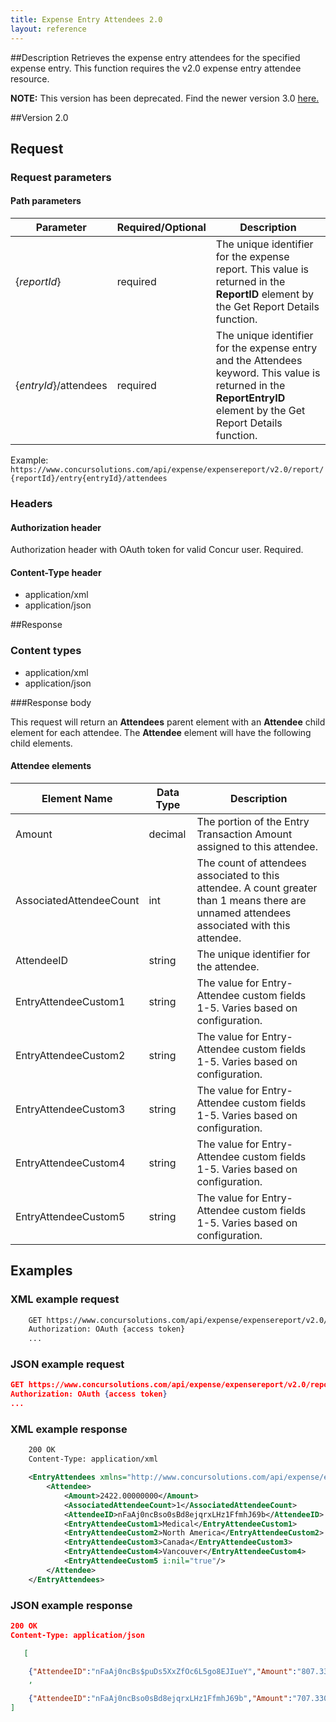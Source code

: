```yaml
---
title: Expense Entry Attendees 2.0
layout: reference
--- 
```



##Description
Retrieves the expense entry attendees for the specified expense entry. This function requires the v2.0 expense entry attendee resource.

**NOTE:** This version has been deprecated. Find the newer version 3.0 [here.](/api-reference/expense/expense-report/expense-entry-attendee.html)

##Version
2.0

## Request

### Request parameters

#### Path parameters

| Parameter |Required/Optional| Description |
|-----------------|--------|-----------------------------|
| {_reportId_} | required | The unique identifier for the expense report. This value is returned in the **ReportID** element by the Get Report Details function. |
| {_entryId_}/attendees | required | The unique identifier for the expense entry and the Attendees keyword. This value is returned in the **ReportEntryID** element by the Get Report Details function. |

Example: `https://www.concursolutions.com/api/expense/expensereport/v2.0/report/{reportId}/entry{entryId}/attendees`

### Headers

#### Authorization header

Authorization header with OAuth token for valid Concur user. Required.

#### Content-Type header

* application/xml
* application/json

##Response

### Content types

* application/xml
* application/json

###Response body

This request will return an **Attendees** parent element with an **Attendee** child element for each attendee. The **Attendee** element will have the following child elements.

#### Attendee elements

|       Element Name      | Data Type | Description |
| ----------------------- | --------- | ----------- |
| Amount                   | decimal   | The portion of the Entry Transaction Amount assigned to this attendee.|
| AssociatedAttendeeCount  | int       | The count of attendees associated to this attendee. A count greater than 1 means there are unnamed attendees associated with this attendee.            |
| AttendeeID               | string    | The unique identifier for the attendee.|
| EntryAttendeeCustom1     | string    | The value for Entry-Attendee custom fields 1-5. Varies based on configuration.|
| EntryAttendeeCustom2  | string    | The value for Entry-Attendee custom fields 1-5. Varies based on configuration.|
| EntryAttendeeCustom3  | string    | The value for Entry-Attendee custom fields 1-5. Varies based on configuration.|
| EntryAttendeeCustom4   | string    | The value for Entry-Attendee custom fields 1-5. Varies based on configuration.|
| EntryAttendeeCustom5   | string    | The value for Entry-Attendee custom fields 1-5. Varies based on configuration.|

## Examples

### XML example request

```xml
    GET https://www.concursolutions.com/api/expense/expensereport/v2.0/report/nxxKgLlnROz3zHJBCRksaas23dsfs/entry/n7We3qWw99u1KoWTMaLhSC$pXBYzQ1UDhn/attendees HTTP/1.1
    Authorization: OAuth {access token}
    ...
```

### JSON example request

```json
GET https://www.concursolutions.com/api/expense/expensereport/v2.0/report/nxxKgLlnROz3zHJBCRksaas23dsfs/entry/n7We3qWw99u1KoWTMaLhSC$pXBYzQ1UDhn/Attendees HTTP/1.1
Authorization: OAuth {access token}
...
```

### XML example response

```xml
    200 OK
    Content-Type: application/xml

    <EntryAttendees xmlns="http://www.concursolutions.com/api/expense/expensereport/2012/07" xmlns:i="http://www.w3.org/2001/XMLSchema-instance">
        <Attendee>
            <Amount>2422.00000000</Amount>
            <AssociatedAttendeeCount>1</AssociatedAttendeeCount>
            <AttendeeID>nFaAj0ncBso0sBd8ejqrxLHz1FfmhJ69b</AttendeeID>
            <EntryAttendeeCustom1>Medical</EntryAttendeeCustom1>
            <EntryAttendeeCustom2>North America</EntryAttendeeCustom2>
            <EntryAttendeeCustom3>Canada</EntryAttendeeCustom3>
            <EntryAttendeeCustom4>Vancouver</EntryAttendeeCustom4>
            <EntryAttendeeCustom5 i:nil="true"/>
        </Attendee>
    </EntryAttendees>
```

### JSON example response

```json
200 OK
Content-Type: application/json

   [

    {"AttendeeID":"nFaAj0ncBs$puDs5XxZfOc6L5go8EJIueY","Amount":"807.33000000","AttendeeCount":"0","Custom1":"Medical","Custom2":"North America","Custom3":"Canada","Custom4":"Vancouver","Custom5":null} 
    ,

    {"AttendeeID":"nFaAj0ncBso0sBd8ejqrxLHz1FfmhJ69b","Amount":"707.33000000","AttendeeCount":"0","Custom1":"Medical","Custom2":"North America","Custom3":"Canada","Custom4":"Vancouver","Custom5":null} 
] 
```


